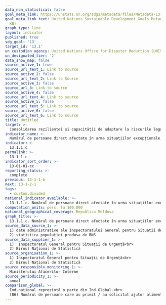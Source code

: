 ```yaml
---
data_non_statistical: false
goal_meta_link: https://unstats.un.org/sdgs/metadata/files/Metadata-13-01-01.pdf
goal_meta_link_text: United Nations Sustainable Development Goals Metadata (PDF 224
  KB)
graph_type: line
layout: indicator
published: true
sdg_goal: '13'
target_id: '13.1'
un_custodian_agency: United Nations Office for Disaster Reduction (UNISDR)
un_designated_tier: '2'
data_show_map: false
source_active_1: true
source_url_text_1: Link to source
source_active_2: false
source_url_text_2: Link to Source
source_active_3: false
source_url_3: Link to source
source_active_4: false
source_url_text_4: Link to source
source_active_5: false
source_url_text_5: Link to source
source_active_6: false
source_url_text_6: Link to source
title: Untitled
target: >-
  Consolidarea rezilienței și capacității de adaptare la riscurile legate de climă și dezastrele naturale în toate țările
indicator_name: >-
  Numărul de persoane direct afectate în urma situațiilor excepționale, la 100000 de locuitori
indicator: >-
  13.1.1.c
permalink: >-
  13-1-1-c
indicator_sort_order: >-
  13-01-01-cc
reporting_status: >-
  complete
previous: 13-1-1-b
next: 13-1-2-1
tags:
  - custom.divided
national_indicator_available: >-
  13.1.1.c. Numărul de persoane direct afectate în urma situațiilor excepționale, la 100.000 de locuitori
computation_units: pers. la 100.000
national_geographical_coverage: Republica Moldova
graph_title: >-
  13.1.1.c. Numărul de persoane direct afectate în urma situațiilor excepționale, la 100.000 de locuitori
source_data_source_1: >-
  1) date administrative ale Inspectoratului General pentru Situații de Urgenta<br> 
  2) statistica populației produsa de BNS
source_data_supplier_1: >-
  1)  Inspectoratul General pentru Situații de Urgență<br> 
  2) Biroul Național de Statistică
source_organisation_1: >-
  1) Inspectoratul General pentru Situații de Urgență<br> 
  2) Biroul Național de Statistică
source_responsible_monitoring_1: >-
  Ministerului Afacerilor Interne
source_periodicity_1: >-
  anual
comparison_global: >-
  Ind.național reprezintă o parte din Ind.Global.<br> 
  (B6) Numărul de persoane care au primit / au solicitat ajutor alimentar [inclusiv alimente și non-alimentare], ajutor medical din cauza unor  situații excepționale - NU SE COLECTEAZA, dar in schimb se colectează NUMARUL DE PERSOANE LA CARE AU FoST AFECTATE CONDITIILE DE ACTIVITATE VITALA
---
```

